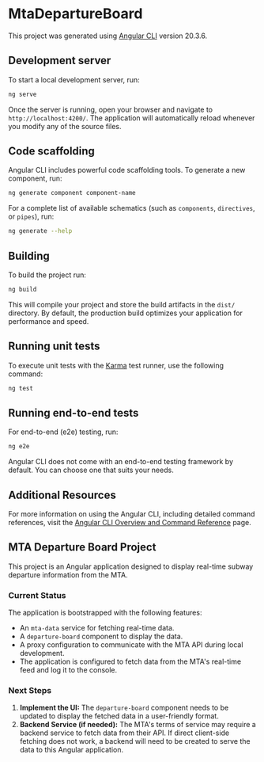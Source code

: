# MtaDepartureBoard

This project was generated using [Angular CLI](https://github.com/angular/angular-cli) version 20.3.6.

## Development server

To start a local development server, run:

```bash
ng serve
```

Once the server is running, open your browser and navigate to `http://localhost:4200/`. The application will automatically reload whenever you modify any of the source files.

## Code scaffolding

Angular CLI includes powerful code scaffolding tools. To generate a new component, run:

```bash
ng generate component component-name
```

For a complete list of available schematics (such as `components`, `directives`, or `pipes`), run:

```bash
ng generate --help
```

## Building

To build the project run:

```bash
ng build
```

This will compile your project and store the build artifacts in the `dist/` directory. By default, the production build optimizes your application for performance and speed.

## Running unit tests

To execute unit tests with the [Karma](https://karma-runner.github.io) test runner, use the following command:

```bash
ng test
```

## Running end-to-end tests

For end-to-end (e2e) testing, run:

```bash
ng e2e
```

Angular CLI does not come with an end-to-end testing framework by default. You can choose one that suits your needs.

## Additional Resources

For more information on using the Angular CLI, including detailed command references, visit the [Angular CLI Overview and Command Reference](https://angular.dev/tools/cli) page.

## MTA Departure Board Project

This project is an Angular application designed to display real-time subway departure information from the MTA.

### Current Status

The application is bootstrapped with the following features:
- An `mta-data` service for fetching real-time data.
- A `departure-board` component to display the data.
- A proxy configuration to communicate with the MTA API during local development.
- The application is configured to fetch data from the MTA's real-time feed and log it to the console.

### Next Steps

1.  **Implement the UI:** The `departure-board` component needs to be updated to display the fetched data in a user-friendly format.
2.  **Backend Service (if needed):** The MTA's terms of service may require a backend service to fetch data from their API. If direct client-side fetching does not work, a backend will need to be created to serve the data to this Angular application.
